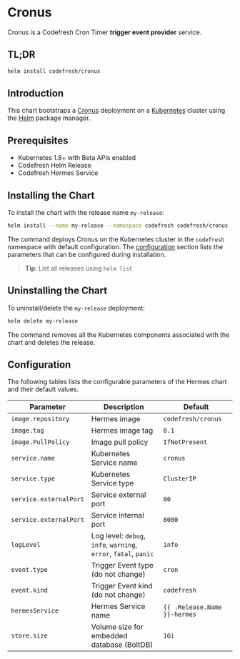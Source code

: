 # Cronus

Cronus is a Codefresh Cron Timer **trigger event provider** service.

## TL;DR

```sh
helm install codefresh/cronus
```

## Introduction

This chart bootstraps a [Cronus](https://github.com/codefresh-io/cronus) deployment on a [Kubernetes](http://kubernetes.io) cluster using the [Helm](https://helm.sh) package manager.

## Prerequisites

- Kubernetes 1.8+ with Beta APIs enabled
- Codefresh Helm Release
- Codefresh Hermes Service

## Installing the Chart

To install the chart with the release name `my-release`:

```sh
helm install --name my-release --namespace codefresh codefresh/cronus
```

The command deploys Cronus on the Kubernetes cluster in the `codefresh` namespace with default configuration. The [configuration](#configuration) section lists the parameters that can be configured during installation.

> **Tip**: List all releases using `helm list`

## Uninstalling the Chart

To uninstall/delete the `my-release` deployment:

```sh
helm delete my-release
```

The command removes all the Kubernetes components associated with the chart and deletes the release.

## Configuration

The following tables lists the configurable parameters of the Hermes chart and their default values.

| Parameter              | Description                                                      | Default                      |
| ---------------------- | ---------------------------------------------------------------- | ---------------------------- |
| `image.repository`     | Hermes image                                                     | `codefresh/cronus`           |
| `image.tag`            | Hermes image tag                                                 | `0.1`                        |
| `image.PullPolicy`     | Image pull policy                                                | `IfNotPresent`               |
| `service.name`         | Kubernetes Service name                                          | `cronus`                     |
| `service.type`         | Kubernetes Service type                                          | `ClusterIP`                  |
| `service.externalPort` | Service external port                                            | `80`                         |
| `service.externalPort` | Service internal port                                            | `8080`                       |
| `logLevel`             | Log level: `debug`, `info`, `warning`, `error`, `fatal`, `panic` | `info`                       |
| `event.type`           | Trigger Event type (do not change)                               | `cron`                       |
| `event.kind`           | Trigger Event kind (do not change)                               | `codefresh`                  |
| `hermesService`        | Hermes Service name                                              | `{{ .Release.Name }}-hermes` |
| `store.size`           | Volume size for embedded database (BoltDB)                       | `1Gi`                        |